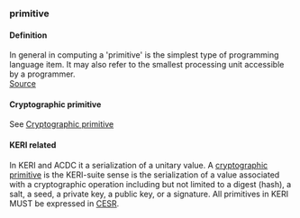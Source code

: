 ### primitive

<h4>Definition</h4><p>In general in computing a &#39;primitive&#39; is the simplest type of programming language item. It may also refer to the smallest processing unit accessible by a programmer.<br><a href="https://www.techopedia.com/definition/3860/primitive">Source</a></p><h4>Cryptographic primitive</h4><p>See <a href="cryptographic-primitive">Cryptographic primitive</a></p><h4>KERI related</h4><p>In KERI and ACDC it a serialization of a unitary value. A <a href="cryptographic-primitive">cryptographic primitive</a> is the KERI-suite sense is the serialization of a value associated with a cryptographic operation including but not limited to a digest (hash), a salt, a seed, a private key, a public key, or a signature. All primitives in KERI MUST be expressed in <a href="composable-event-streaming-representation">CESR</a>.</p>